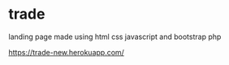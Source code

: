 # trade

landing page made using html css javascript and bootstrap php

https://trade-new.herokuapp.com/
